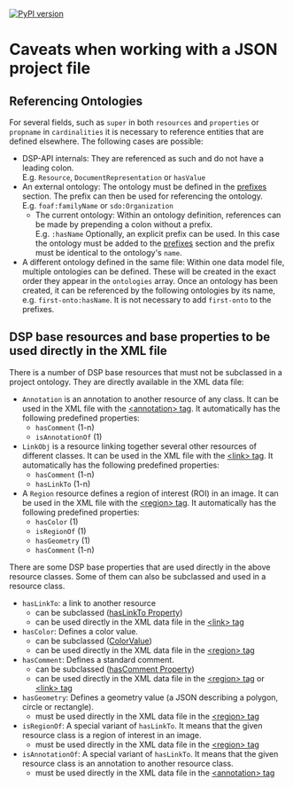 [![PyPI version](https://badge.fury.io/py/dsp-tools.svg)](https://badge.fury.io/py/dsp-tools)

# Caveats when working with a JSON project file

## Referencing Ontologies

For several fields, such as `super` in both `resources` and `properties` or `propname` in `cardinalities`
it is necessary to reference entities that are defined elsewhere. The following cases are possible:

- DSP-API internals: They are referenced as such and do not have a leading colon.  
  E.g. `Resource`, `DocumentRepresentation` or `hasValue`
- An external ontology: The ontology must be defined in the [prefixes](./overview.md#prefixes-object) section.
  The prefix can then be used for referencing the ontology.  
  E.g. `foaf:familyName` or `sdo:Organization`
  - The current ontology: Within an ontology definition, references can be made by prepending a colon without a prefix.  
    E.g. `:hasName`
    Optionally, an explicit prefix can be used. In this case the ontology must be added to the
    [prefixes](./overview.md#prefixes-object) section and the prefix must be identical to the ontology's `name`.  
- A different ontology defined in the same file: Within one data model file, multiple ontologies can be defined.
  These will be created in the exact order they appear in the `ontologies` array. Once an ontology has been created,
  it can be referenced by the following ontologies by its name, e.g. `first-onto:hasName`. It is not necessary to add 
  `first-onto` to the prefixes.




## DSP base resources and base properties to be used directly in the XML file

There is a number of DSP base resources that must not be subclassed in a project ontology. They are directly available 
in the XML data file:

- `Annotation` is an annotation to another resource of any class. It can be used in the XML file with the 
  [&lt;annotation&gt; tag](../xml-data-file.md#annotation). It automatically has the following predefined properties:
  - `hasComment` (1-n)
  - `isAnnotationOf` (1)
- `LinkObj` is a resource linking together several other resources of different classes. It can be used in the XML file 
  with the [&lt;link&gt; tag](../xml-data-file.md#link). It automatically has the following predefined properties:
  - `hasComment` (1-n)
  - `hasLinkTo` (1-n)
- A `Region` resource defines a region of interest (ROI) in an image. It can be used in the XML file with the 
  [&lt;region&gt; tag](../xml-data-file.md#region). It automatically has the following predefined properties:
  - `hasColor` (1)
  - `isRegionOf` (1)
  - `hasGeometry` (1)
  - `hasComment` (1-n)

There are some DSP base properties that are used directly in the above resource classes. Some of them can also be 
subclassed and used in a resource class.

- `hasLinkTo`: a link to another resource
  - can be subclassed ([hasLinkTo Property](./ontologies.md#haslinkto-property))
  - can be used directly in the XML data file in the [&lt;link&gt; tag](../xml-data-file.md#link)
- `hasColor`: Defines a color value. 
  - can be subclassed ([ColorValue](./ontologies.md#colorvalue))
  - can be used directly in the XML data file in the [&lt;region&gt; tag](../xml-data-file.md#region)
- `hasComment`: Defines a standard comment. 
  - can be subclassed ([hasComment Property](./ontologies.md#hascomment-property))
  - can be used directly in the XML data file in the [&lt;region&gt; tag](../xml-data-file.md#region) or 
      [&lt;link&gt; tag](../xml-data-file.md#link)
- `hasGeometry`: Defines a geometry value (a JSON describing a polygon, circle or rectangle). 
  - must be used directly in the XML data file in the [&lt;region&gt; tag](../xml-data-file.md#region)
- `isRegionOf`: A special variant of `hasLinkTo`. It means that the given resource class is a region of interest in an image. 
  - must be used directly in the XML data file in the [&lt;region&gt; tag](../xml-data-file.md#region)
- `isAnnotationOf`: A special variant of `hasLinkTo`. It means that the given resource class is an annotation to another
  resource class. 
  - must be used directly in the XML data file in the [&lt;annotation&gt; tag](../xml-data-file.md#annotation)
